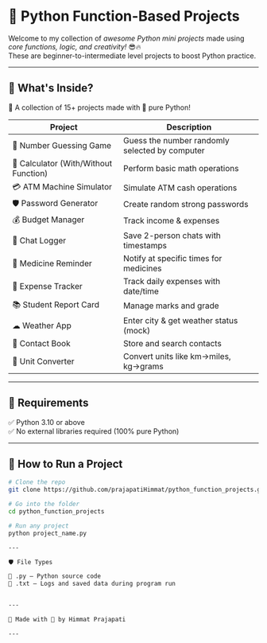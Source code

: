 # 🚀 Python Function-Based Projects

Welcome to my collection of *awesome Python mini projects* made using *core functions, logic, and creativity!* 😎🔥  
These are beginner-to-intermediate level projects to boost Python practice.

---

## 🧠 What's Inside?

📁 A collection of 15+ projects made with 💙 pure Python!

| Project | Description |
|--------|-------------|
| 🎯 Number Guessing Game | Guess the number randomly selected by computer |
| 🧮 Calculator (With/Without Function) | Perform basic math operations |
| 💳 ATM Machine Simulator | Simulate ATM cash operations |
| 🛡 Password Generator | Create random strong passwords |
| 💰 Budget Manager | Track income & expenses |
| 📔 Chat Logger | Save 2-person chats with timestamps |
| 💊 Medicine Reminder | Notify at specific times for medicines |
| 🧾 Expense Tracker | Track daily expenses with date/time |
| 📚 Student Report Card | Manage marks and grade |
| ☁ Weather App | Enter city & get weather status (mock) |
| 📇 Contact Book | Store and search contacts |
| 🔁 Unit Converter | Convert units like km→miles, kg→grams |

---

## 🔧 Requirements

✅ Python 3.10 or above  
✅ No external libraries required (100% pure Python)

---

## 🚀 How to Run a Project

```bash
# Clone the repo
git clone https://github.com/prajapatiHimmat/python_function_projects.git

# Go into the folder
cd python_function_projects

# Run any project
python project_name.py 

---

🛡 File Types

📄 .py – Python source code
📝 .txt – Logs and saved data during program run


---

🙌 Made with 💖 by Himmat Prajapati

---
